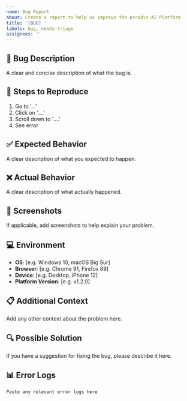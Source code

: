 ```yaml
---
name: Bug Report
about: Create a report to help us improve the Arcadis AI Platform
title: '[BUG] '
labels: bug, needs-triage
assignees: ''
---
```


## 🐛 Bug Description
A clear and concise description of what the bug is.

## 🔄 Steps to Reproduce
1. Go to '...'
2. Click on '....'
3. Scroll down to '....'
4. See error

## ✅ Expected Behavior
A clear description of what you expected to happen.

## ❌ Actual Behavior
A clear description of what actually happened.

## 📸 Screenshots
If applicable, add screenshots to help explain your problem.

## 💻 Environment
- **OS**: [e.g. Windows 10, macOS Big Sur]
- **Browser**: [e.g. Chrome 91, Firefox 89]
- **Device**: [e.g. Desktop, iPhone 12]
- **Platform Version**: [e.g. v1.2.0]

## 📋 Additional Context
Add any other context about the problem here.

## 🔍 Possible Solution
If you have a suggestion for fixing the bug, please describe it here.

## 📊 Error Logs
```
Paste any relevant error logs here
```
